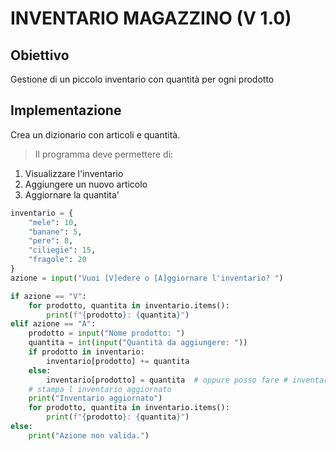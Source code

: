 # INVENTARIO MAGAZZINO (V 1.0)
## Obiettivo
Gestione di un piccolo inventario con quantità per ogni prodotto

## Implementazione
Crea un dizionario con articoli e quantità.

> Il programma deve permettere di:

1. Visualizzare l'inventario
2. Aggiungere un nuovo articolo
3. Aggiornare la quantita'

```python
inventario = {
    "mele": 10,
    "banane": 5,
    "pere": 8,
    "ciliegie": 15,
    "fragole": 20
}
azione = input("Vuoi [V]edere o [A]ggiornare l'inventario? ")

if azione == "V":
    for prodotto, quantita in inventario.items():
        print(f"{prodotto}: {quantita}")
elif azione == "A":
    prodotto = input("Nome prodotto: ")
    quantita = int(input("Quantità da aggiungere: "))
    if prodotto in inventario:
        inventario[prodotto] += quantita
    else:
        inventario[prodotto] = quantita  # oppure posso fare # inventario.setdefault(prodotto, 0) # inventario[prodotto] += quantita
    # stampa l inventario aggiornato
    print("Inventario aggiornato")
    for prodotto, quantita in inventario.items():
        print(f"{prodotto}: {quantita}")
else:
    print("Azione non valida.")
```